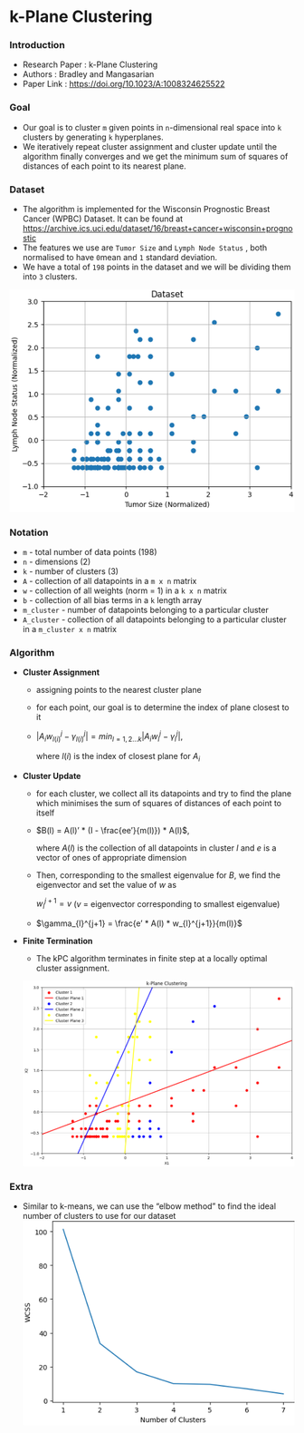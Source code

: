 # k-Plane Clustering

### Introduction

- Research Paper : k-Plane Clustering
- Authors : Bradley and Mangasarian
- Paper Link : https://doi.org/10.1023/A:1008324625522

### Goal

- Our goal is to cluster `m` given points in `n`-dimensional real space into `k` clusters by generating `k` hyperplanes.
- We iteratively repeat cluster assignment and cluster update until the algorithm finally converges and we get the minimum sum of squares of distances of each point to its nearest plane.

### Dataset

- The algorithm is implemented for the Wisconsin Prognostic Breast Cancer (WPBC) Dataset. It can be found at https://archive.ics.uci.edu/dataset/16/breast+cancer+wisconsin+prognostic
- The features we use are `Tumor Size` and `Lymph Node Status` , both normalised to have `0`mean and `1` standard deviation.
- We have a total of `198` points in the dataset and we will be dividing them into `3` clusters.

![dataset](img/dataset.png)

### Notation

- `m` - total number of data points (198)
- `n` - dimensions (2)
- `k` - number of clusters (3)
- `A` - collection of all datapoints in a `m x n` matrix
- `w` - collection of all weights (norm = 1) in a `k x n` matrix
- `b` - collection of all bias terms in a `k` length array
- `m_cluster` - number of datapoints belonging to a particular cluster
- `A_cluster` - collection of all datapoints belonging to a particular cluster in a `m_cluster x n` matrix

### Algorithm

- **Cluster Assignment**
    - assigning points to the nearest cluster plane
    - for each point, our goal is to determine the index of plane closest to it
    - $|A_{i}w^{j}_{l(i)}-\gamma_{l(i)}^{j}| = min_{l = 1,2…k}|A_{i}w^{j}_{l}-\gamma_{l}^{j}|$,
        
        where $l(i)$ is the index of closest plane for $A_i$
        
- **Cluster Update**
    - for each cluster, we collect all its datapoints and try to find the plane which minimises the sum of squares of distances of each point to itself
    - $B(l) = A(l)’ * (I - \frac{ee’}{m(l)}) * A(l)$,
        
        where $A(l)$ is the collection of all datapoints in cluster $l$ and $e$ is a vector of ones of appropriate dimension
        
    - Then, corresponding to the smallest eigenvalue for $B$, we find the eigenvector and set the value of $w$ as
        
        $w_{l}^{j+1} = v$      ($v$ = eigenvector corresponding to smallest eigenvalue)
        
    - $\gamma_{l}^{j+1} = \frac{e’ * A(l) * w_{l}^{j+1}}{m(l)}$
- ************************************Finite Termination************************************
    - The kPC algorithm terminates in finite step at a locally optimal cluster assignment.
    
    ![clustering](img/clustering.png)

### Extra

- Similar to k-means, we can use the “elbow method” to find the ideal number of clusters to use for our dataset
![elbow](img/elbow.png)